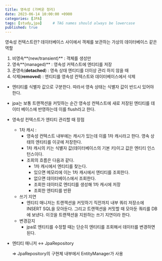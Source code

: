 ```yaml
---
title: 영속성 (가벼운 정리)
date: 2023-06-14 10:00:00 +0900
categories: [JPA]
tags: [study,jpa]     # TAG names should always be lowercase
published: true
---
```

영속성 컨텍스트란? 데이터베이스 사이에서 객체를 보관하는 가상의 데이터베이스 같은 역할 

1. 비영속**(new/transient)** : 객체를 생성만
2. 영속**(managed)** : 영속성 커텍스트에 엔티티를 저장
3. 준영속(**detached**) : 영속 상태 엔티티를 더이상 관리 하지 않을 때
4. 삭제(**removed**) : 엔티티를 영속성 컨텍스트와 데이터베이스에서 삭제

 

- 엔티티를 식별자 값으로 구분한다. 따라서 영속 상태는 식별자 값이 반드시 있어야 한다.
- jpa는 보통 트랜잭션을 커밋하는 순간 영속성 컨텍스트에 새로 저장된 엔티티를 데이터 베이스에 반영하는데 이를 flush라고 한다.
- 영속성 컨텍스트가 엔티티 관리할 때 장점
    - 1차 캐시 :
        - 영속성 컨텍스트 내부에는 캐시가 있는데 이를 1차 캐시라고 한다. 영속 상태의 엔티티를 이곳에 저장한다.
        - 1차 캐시의 키는 식별자 값(데이터베이스의 기본 키)이고 값은 엔티티 인스턴스이다.
        - 조회의 흐름은 다음과 같다.
            - 1차 캐시에서 엔티티를 찾는다.
            - 있으면 메모리에 이는 1차 캐시에서 엔티티를 조회한다.
            - 없으면 데이터베이스에서 조회한다.
            - 조회한 데이터로 엔티티를 생성해 1차 캐시에 저장
            - 조회한 엔티티를 반환
    - 쓰기 지연
        - 엔티티 매니저는 트랜잭션을 커밋하기 직전까지 내부 쿼리 저장소에 INSERT SQL을 모아둔다. 그리고 트랜잭션을 커밋할 때 모아둔 쿼리를 DB에 보낸다. 이것을 트랜잭션을 지원하는 쓰기 지연이라 한다.
    - 변경감지
        - jpa로 엔티티를 수정할 때는 단순히 엔티티를 조회해서 데이터를 변경하면 된다.
- 엔티티 매니저 ↔ JpaRepository
    
    ⇒ JpaRepository의 구현체 내부에서 EntityManager가 사용